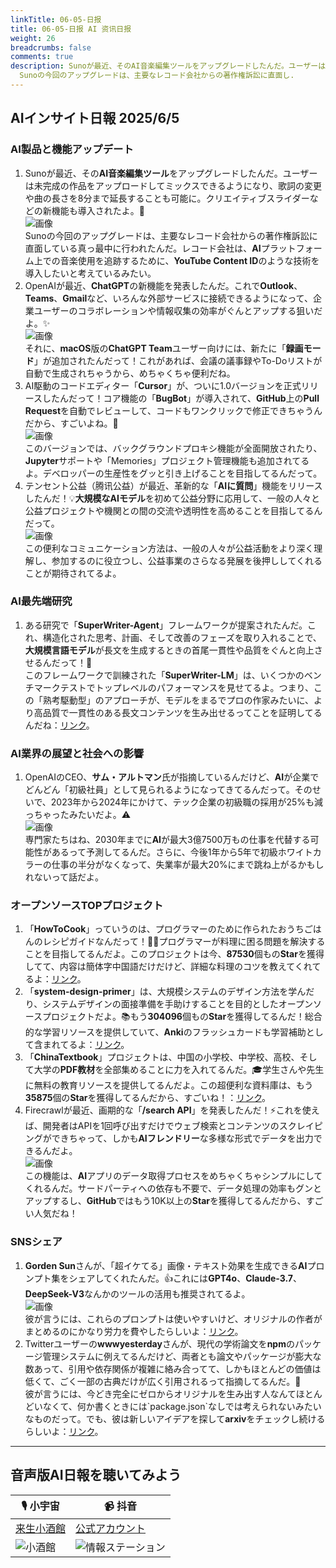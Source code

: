 ```yaml
---
linkTitle: 06-05-日报
title: 06-05-日报 AI 资讯日报
weight: 26
breadcrumbs: false
comments: true
description: Sunoが最近、そのAI音楽編集ツールをアップグレードしたんだ。ユーザーは未完成の作品をアップロードしてミックスできるようになり、歌詞の変更や曲の長さを8分まで延長することも可能に。クリエイティブスライダーなどの新機能も導入されたよ。🚀
  Sunoの今回のアップグレードは、主要なレコード会社からの著作権訴訟に直面し.
---
```

## AIインサイト日報 2025/6/5

### **AI製品と機能アップデート**
1.  Sunoが最近、その**AI音楽編集ツール**をアップグレードしたんだ。ユーザーは未完成の作品をアップロードしてミックスできるようになり、歌詞の変更や曲の長さを8分まで延長することも可能に。クリエイティブスライダーなどの新機能も導入されたよ。🚀<br/> ![画像](https://cdn.jsdmirror.com/gh/justlovemaki/imagehub@main/images/2025/07/news_01k02500x1fpyr3khes6xk607p.avif) <br/> Sunoの今回のアップグレードは、主要なレコード会社からの著作権訴訟に直面している真っ最中に行われたんだ。レコード会社は、**AI**プラットフォーム上での音楽使用を追跡するために、**YouTube Content ID**のような技術を導入したいと考えているみたい。
2.  OpenAIが最近、**ChatGPT**の新機能を発表したんだ。これで**Outlook**、**Teams**、**Gmail**など、いろんな外部サービスに接続できるようになって、企業ユーザーのコラボレーションや情報収集の効率がぐんとアップする狙いだよ。✨<br/> ![画像](https://cdn.jsdmirror.com/gh/justlovemaki/imagehub@main/images/2025/07/news_01k025043mf1g8ffcy3b3tw4ed.avif) <br/> それに、**macOS**版の**ChatGPT Team**ユーザー向けには、新たに「**録画モード**」が追加されたんだって！これがあれば、会議の議事録やTo-Doリストが自動で生成されちゃうから、めちゃくちゃ便利だね。
3.  AI駆動のコードエディター「**Cursor**」が、ついに1.0バージョンを正式リリースしたんだって！コア機能の「**BugBot**」が導入されて、**GitHub**上の**Pull Request**を自動でレビューして、コードもワンクリックで修正できちゃうんだから、すごいよね。🤖<br/> ![画像](https://cdn.jsdmirror.com/gh/justlovemaki/imagehub@main/images/2025/07/news_01k0254gtwep7vf6a3csxwr8rr.avif) <br/> このバージョンでは、バックグラウンドプロキシ機能が全面開放されたり、**Jupyter**サポートや「Memories」プロジェクト管理機能も追加されてるよ。デベロッパーの生産性をグッと引き上げることを目指してるんだって。
4.  テンセント公益（腾讯公益）が最近、革新的な「**AIに質問**」機能をリリースしたんだ！💡**大規模なAIモデル**を初めて公益分野に応用して、一般の人々と公益プロジェクトや機関との間の交流や透明性を高めることを目指してるんだって。 <br/> ![画像](https://cdn.jsdmirror.com/gh/justlovemaki/imagehub@main/images/2025/07/news_01k025116wfdq8dnc7yqkfem0m.avif) <br/> この便利なコミュニケーション方法は、一般の人々が公益活動をより深く理解し、参加するのに役立つし、公益事業のさらなる発展を後押ししてくれることが期待されてるよ。

### **AI最先端研究**
1.  ある研究で「**SuperWriter-Agent**」フレームワークが提案されたんだ。これ、構造化された思考、計画、そして改善のフェーズを取り入れることで、**大規模言語モデル**が長文を生成するときの首尾一貫性や品質をぐんと向上させるんだって！🔬<br/> このフレームワークで訓練された「**SuperWriter-LM**」は、いくつかのベンチマークテストでトップレベルのパフォーマンスを見せてるよ。つまり、この「熟考駆動型」のアプローチが、モデルをまるでプロの作家みたいに、より高品質で一貫性のある長文コンテンツを生み出せるってことを証明してるんだね：[リンク](https://arxiv.org/abs/2506.04180)。

### **AI業界の展望と社会への影響**
1.  OpenAIのCEO、**サム・アルトマン**氏が指摘しているんだけど、**AI**が企業でどんどん「初級社員」として見られるようになってきてるんだって。そのせいで、2023年から2024年にかけて、テック企業の初級職の採用が25%も減っちゃったみたいだよ。⚠️<br/> ![画像](https://cdn.jsdmirror.com/gh/justlovemaki/imagehub@main/images/2025/07/news_01k0251508fr9rxmvazzj7adp5.avif) <br/> 専門家たちはね、2030年までに**AI**が最大3億7500万もの仕事を代替する可能性があるって予測してるんだ。さらに、今後1年から5年で初級ホワイトカラーの仕事の半分がなくなって、失業率が最大20%にまで跳ね上がるかもしれないって話だよ。

### **オープンソースTOPプロジェクト**
1.  「**HowToCook**」っていうのは、プログラマーのために作られたおうちごはんのレシピガイドなんだって！👨‍🍳プログラマーが料理に困る問題を解決することを目指してるんだよ。このプロジェクトは今、**87530**個もの**Star**を獲得してて、内容は簡体字中国語だけだけど、詳細な料理のコツを教えてくれてるよ：[リンク](https://github.com/Anduin2017/HowToCook)。
2.  「**system-design-primer**」は、大規模システムのデザイン方法を学んだり、システムデザインの面接準備を手助けすることを目的としたオープンソースプロジェクトだよ。📚もう**304096**個もの**Star**を獲得してるんだ！総合的な学習リソースを提供していて、**Anki**のフラッシュカードも学習補助として含まれてるよ：[リンク](https://github.com/donnemartin/system-design-primer)。
3.  「**ChinaTextbook**」プロジェクトは、中国の小学校、中学校、高校、そして大学の**PDF教材**を全部集めることに力を入れてるんだ。🎓学生さんや先生に無料の教育リソースを提供してるんだよ。この超便利な資料庫は、もう**35875**個の**Star**を獲得してるんだから、すごいね！：[リンク](https://github.com/TapXWorld/ChinaTextbook)。
4.  Firecrawlが最近、画期的な「**/search API**」を発表したんだ！⚡️これを使えば、開発者はAPIを1回呼び出すだけでウェブ検索とコンテンツのスクレイピングができちゃって、しかも**AIフレンドリー**な多様な形式でデータを出力できるんだよ。 <br/> ![画像](https://cdn.jsdmirror.com/gh/justlovemaki/imagehub@main/images/2025/07/news_01k0254jebfeab6z4qw7s6bjef.avif) <br/> この機能は、**AI**アプリのデータ取得プロセスをめちゃくちゃシンプルにしてくれるんだ。サードパーティへの依存も不要で、データ処理の効率もグンとアップするし、**GitHub**ではもう10K以上の**Star**を獲得してるんだから、すごい人気だね！

### **SNSシェア**
1.  **Gorden Sun**さんが、「超イケてる」画像・テキスト効果を生成できる**AI**プロンプト集をシェアしてくれたんだ。👍これには**GPT4o**、**Claude-3.7**、**DeepSeek-V3**なんかのツールの活用も推奨されてるよ。 <br/> ![画像](https://cdn.jsdmirror.com/gh/justlovemaki/imagehub@main/images/2025/07/news_01k0251tgpfbq82znxasn4pms5.avif) <br/> 彼が言うには、これらのプロンプトは使いやすいけど、オリジナルの作者がまとめるのにかなり労力を費やしたらしいよ：[リンク](https://x.com/Gorden_Sun/status/1930466986544308552)。
2.  Twitterユーザーの**wwwyesterday**さんが、現代の学術論文を**npm**のパッケージ管理システムに例えてるんだけど、両者とも論文やパッケージが膨大な数あって、引用や依存関係が複雑に絡み合ってて、しかもほとんどの価値は低くて、ごく一部の古典だけが広く引用されるって指摘してるんだ。🤔<br/> 彼が言うには、今どき完全にゼロからオリジナルを生み出す人なんてほとんどいなくて、何か書くときには\`package.json\`なしでは考えられないみたいなものだって。でも、彼は新しいアイデアを探して**arxiv**をチェックし続けるらしいよ：[リンク](https://x.com/wwwgoubuli/status/1930310020312510934)。

---

## **音声版AI日報を聴いてみよう**

| 🎙️ **小宇宙** | 📹 **抖音** |
| --- | --- |
| [来生小酒館](https://www.xiaoyuzhoufm.com/podcast/683c62b7c1ca9cf575a5030e)  |   [公式アカウント](https://www.douyin.com/user/MS4wLjABAAAAwpwqPQlu38sO38VyWgw9ZjDEnN4bMR5j8x111UxpseHR9DpB6-CveI5KRXOWuFwG)|
| ![小酒館](https://cdn.jsdmirror.com/gh/justlovemaki/imagehub@main/logo/f959f7984e9163fc50d3941d79a7f262.md.png) | ![情報ステーション](https://cdn.jsdmirror.com/gh/justlovemaki/imagehub@main/logo/7fc30805eeb831e1e2baa3a240683ca3.md.png) |